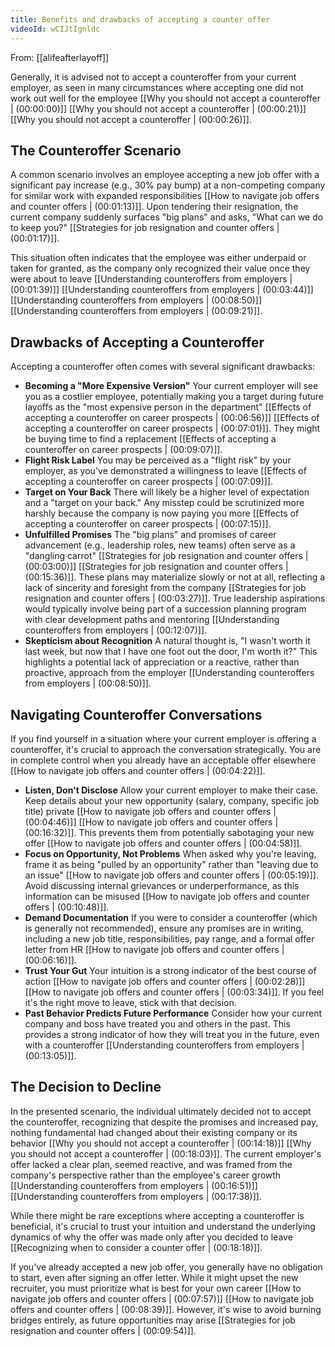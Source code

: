 ```yaml
---
title: Benefits and drawbacks of accepting a counter offer
videoId: wCIJtIgnldc
---
```


From: [[alifeafterlayoff]] <br/> 

Generally, it is advised not to accept a counteroffer from your current employer, as seen in many circumstances where accepting one did not work out well for the employee [[Why you should not accept a counteroffer | (00:00:00)]] [[Why you should not accept a counteroffer | (00:00:21)]] [[Why you should not accept a counteroffer | (00:00:26)]].

## The Counteroffer Scenario

A common scenario involves an employee accepting a new job offer with a significant pay increase (e.g., 30% pay bump) at a non-competing company for similar work with expanded responsibilities [[How to navigate job offers and counter offers | (00:01:13)]]. Upon tendering their resignation, the current company suddenly surfaces "big plans" and asks, "What can we do to keep you?" [[Strategies for job resignation and counter offers | (00:01:17)]].

This situation often indicates that the employee was either underpaid or taken for granted, as the company only recognized their value once they were about to leave [[Understanding counteroffers from employers | (00:01:39)]] [[Understanding counteroffers from employers | (00:03:44)]] [[Understanding counteroffers from employers | (00:08:50)]] [[Understanding counteroffers from employers | (00:09:21)]].

## Drawbacks of Accepting a Counteroffer

Accepting a counteroffer often comes with several significant drawbacks:

*   **Becoming a "More Expensive Version"** Your current employer will see you as a costlier employee, potentially making you a target during future layoffs as the "most expensive person in the department" [[Effects of accepting a counteroffer on career prospects | (00:06:56)]] [[Effects of accepting a counteroffer on career prospects | (00:07:01)]]. They might be buying time to find a replacement [[Effects of accepting a counteroffer on career prospects | (00:09:07)]].
*   **Flight Risk Label** You may be perceived as a "flight risk" by your employer, as you've demonstrated a willingness to leave [[Effects of accepting a counteroffer on career prospects | (00:07:09)]].
*   **Target on Your Back** There will likely be a higher level of expectation and a "target on your back." Any misstep could be scrutinized more harshly because the company is now paying you more [[Effects of accepting a counteroffer on career prospects | (00:07:15)]].
*   **Unfulfilled Promises** The "big plans" and promises of career advancement (e.g., leadership roles, new teams) often serve as a "dangling carrot" [[Strategies for job resignation and counter offers | (00:03:00)]] [[Strategies for job resignation and counter offers | (00:15:36)]]. These plans may materialize slowly or not at all, reflecting a lack of sincerity and foresight from the company [[Strategies for job resignation and counter offers | (00:03:27)]]. True leadership aspirations would typically involve being part of a succession planning program with clear development paths and mentoring [[Understanding counteroffers from employers | (00:12:07)]].
*   **Skepticism about Recognition** A natural thought is, "I wasn't worth it last week, but now that I have one foot out the door, I'm worth it?" This highlights a potential lack of appreciation or a reactive, rather than proactive, approach from the employer [[Understanding counteroffers from employers | (00:08:50)]].

## Navigating Counteroffer Conversations

If you find yourself in a situation where your current employer is offering a counteroffer, it's crucial to approach the conversation strategically. You are in complete control when you already have an acceptable offer elsewhere [[How to navigate job offers and counter offers | (00:04:22)]].

*   **Listen, Don't Disclose** Allow your current employer to make their case. Keep details about your new opportunity (salary, company, specific job title) private [[How to navigate job offers and counter offers | (00:04:46)]] [[How to navigate job offers and counter offers | (00:16:32)]]. This prevents them from potentially sabotaging your new offer [[How to navigate job offers and counter offers | (00:04:58)]].
*   **Focus on Opportunity, Not Problems** When asked why you're leaving, frame it as being "pulled by an opportunity" rather than "leaving due to an issue" [[How to navigate job offers and counter offers | (00:05:19)]]. Avoid discussing internal grievances or underperformance, as this information can be misused [[How to navigate job offers and counter offers | (00:10:48)]].
*   **Demand Documentation** If you were to consider a counteroffer (which is generally not recommended), ensure any promises are in writing, including a new job title, responsibilities, pay range, and a formal offer letter from HR [[How to navigate job offers and counter offers | (00:06:16)]].
*   **Trust Your Gut** Your intuition is a strong indicator of the best course of action [[How to navigate job offers and counter offers | (00:02:28)]] [[How to navigate job offers and counter offers | (00:03:34)]]. If you feel it's the right move to leave, stick with that decision.
*   **Past Behavior Predicts Future Performance** Consider how your current company and boss have treated you and others in the past. This provides a strong indicator of how they will treat you in the future, even with a counteroffer [[Understanding counteroffers from employers | (00:13:05)]].

## The Decision to Decline

In the presented scenario, the individual ultimately decided not to accept the counteroffer, recognizing that despite the promises and increased pay, nothing fundamental had changed about their existing company or its behavior [[Why you should not accept a counteroffer | (00:14:18)]] [[Why you should not accept a counteroffer | (00:18:03)]]. The current employer's offer lacked a clear plan, seemed reactive, and was framed from the company's perspective rather than the employee's career growth [[Understanding counteroffers from employers | (00:16:51)]] [[Understanding counteroffers from employers | (00:17:38)]].

While there might be rare exceptions where accepting a counteroffer is beneficial, it's crucial to trust your intuition and understand the underlying dynamics of why the offer was made only after you decided to leave [[Recognizing when to consider a counter offer | (00:18:18)]].

If you've already accepted a new job offer, you generally have no obligation to start, even after signing an offer letter. While it might upset the new recruiter, you must prioritize what is best for your own career [[How to navigate job offers and counter offers | (00:07:57)]] [[How to navigate job offers and counter offers | (00:08:39)]]. However, it's wise to avoid burning bridges entirely, as future opportunities may arise [[Strategies for job resignation and counter offers | (00:09:54)]].